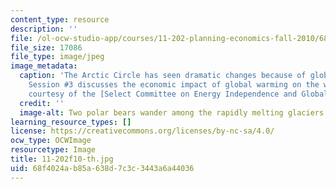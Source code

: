 ```yaml
---
content_type: resource
description: ''
file: /ol-ocw-studio-app/courses/11-202-planning-economics-fall-2010/68f4024ab85a638d7c3c3443a6a44036_11-202f10-th.jpg
file_size: 17086
file_type: image/jpeg
image_metadata:
  caption: 'The Arctic Circle has seen dramatic changes because of global warming.
    Session #3 discusses the economic impact of global warming on the world. (Image
    courtesy of the [Select Committee on Energy Independence and Global Warming](https://www.congress.gov/committee/house-energy-independence-and-global-warming-select/hlgw00).)'
  credit: ''
  image-alt: Two polar bears wander among the rapidly melting glaciers.
learning_resource_types: []
license: https://creativecommons.org/licenses/by-nc-sa/4.0/
ocw_type: OCWImage
resourcetype: Image
title: 11-202f10-th.jpg
uid: 68f4024a-b85a-638d-7c3c-3443a6a44036
---
```

